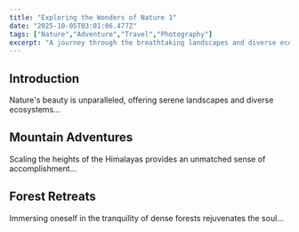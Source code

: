 ```yaml
---
title: "Exploring the Wonders of Nature 1"
date: "2025-10-05T03:01:06.477Z"
tags: ["Nature","Adventure","Travel","Photography"]
excerpt: "A journey through the breathtaking landscapes and diverse ecosystems that our planet offers."
---
```


<h2>Introduction</h2><p>Nature's beauty is unparalleled, offering serene landscapes and diverse ecosystems...</p><h2>Mountain Adventures</h2><p>Scaling the heights of the Himalayas provides an unmatched sense of accomplishment...</p><h2>Forest Retreats</h2><p>Immersing oneself in the tranquility of dense forests rejuvenates the soul...</p>